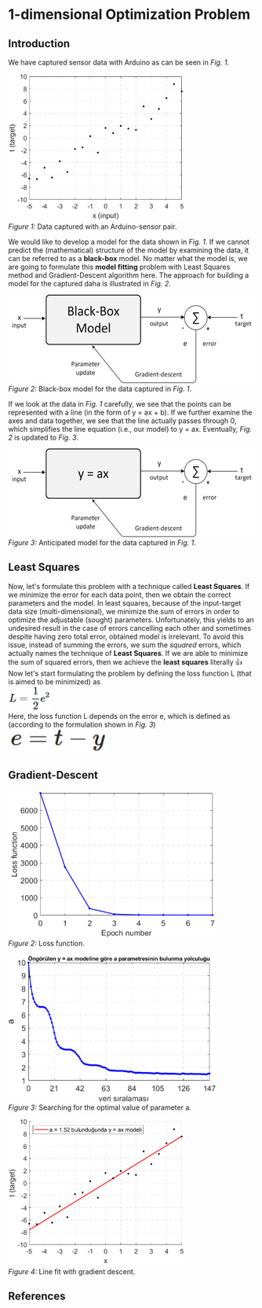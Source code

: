 # 1-dimensional Optimization Problem
## Introduction
We have captured sensor data with Arduino as can be seen in *Fig. 1*.

<img src="figure/input target data.png" alt="input target data" height="300"/></br>
*Figure 1:* Data captured with an Arduino-sensor pair.

We would like to develop a model for the data shown in *Fig. 1*. If we cannot predict the (mathematical) structure of the model by examining the data, it can be referred to as a **black-box** model. No matter what the model is, we are going to formulate this **model fitting** problem with Least Squares method and Gradient-Descent algorithm here. The approach for building a model for the captured daha is illustrated in *Fig. 2*.

<img src="figure/general optimization model.jpg" alt="general optimization model" height="180"/></br>
*Figure 2:* Black-box model for the data captured in *Fig. 1*.

If we look at the data in *Fig. 1* carefully, we see that the points can be represented with a line (in the form of y = ax + b). If we further examine the axes and data together, we see that the line actually passes through 0, which simplifies the line equation (i.e., our model) to y = ax. Eventually, *Fig. 2* is updated to *Fig. 3*.

<img src="figure/anticipated optimization model.jpg" alt="anticipated optimization model" height="180"/></br>
*Figure 3:* Anticipated model for the data captured in *Fig. 1*.
## Least Squares
Now, let's formulate this problem with a technique called **Least Squares**. If we minimize the error for each data point, then we obtain the correct parameters and the model. In least squares, because of the input-target data size (multi-dimensional), we minimize the sum of errors in order to optimize the adjustable (sought) parameters. Unfortunately, this yields to an undesired result in the case of errors cancelling each other and sometimes despite having zero total error, obtained model is irrelevant. To avoid this issue, instead of summing the errors, we sum the *squared* errors, which actually names the technique of **Least Squares**. If we are able to minimize the sum of squared errors, then we achieve the **least squares** literally :thumbsup: Now let's start formulating the problem by defining the loss function L (that is aimed to be minimized) as</br>
<img src="math/loss fcn.jpg" alt="loss function" height="50"/></br>
Here, the loss function L depends on the error e, which is defined as (according to the formulation shown in *Fig. 3*)</br>
<img src="math/error.jpg" alt="loss function" height="50"/></br>

## Gradient-Descent
<img src="figure/loss function.png" alt="loss function" height="300"/></br>
*Figure 2:* Loss function.

<img src="figure/search for a.png" alt="search for parameter a" height="300"/></br>
*Figure 3:* Searching for the optimal value of parameter a.

<img src="figure/line fit.png" alt="line fit with gradient descent" height="300"/></br>
*Figure 4:* Line fit with gradient descent.
## References 
